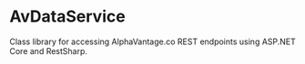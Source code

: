 # AvDataService
Class library for accessing AlphaVantage.co REST endpoints using ASP.NET Core and RestSharp.
